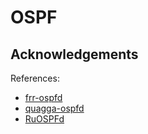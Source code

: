 # OSPF 

## Acknowledgements

References:
- [frr-ospfd](https://github.com/FRRouting/frr/tree/master/ospfd)
- [quagga-ospfd](https://github.com/Quagga/quagga/tree/master/ospfd)
- [RuOSPFd](https://github.com/Xlucidator/RuOSPFd/tree/master)